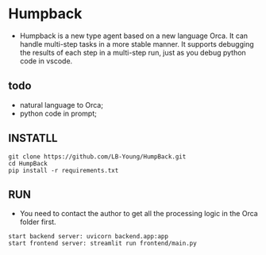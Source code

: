 # Humpback
- Humpback is a new type agent based on a new language Orca. It can handle multi-step tasks in a more stable manner. It supports debugging the results of each step in a multi-step run, just as you debug python code in vscode.

## todo
- natural language to Orca;
- python code in prompt;

## INSTATLL
```
git clone https://github.com/LB-Young/HumpBack.git
cd HumpBack
pip install -r requirements.txt
```

## RUN
- You need to contact the author to get all the processing logic in the Orca folder first.
```
start backend server: uvicorn backend.app:app
start frontend server: streamlit run frontend/main.py
```